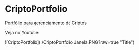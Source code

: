 # CriptoPortfolio
Portfólio para gerenciamento de Criptos

Veja no Youtube:

![CriptoPortfolio](./CriptoPortfolio Janela.PNG?raw=true "Title")

